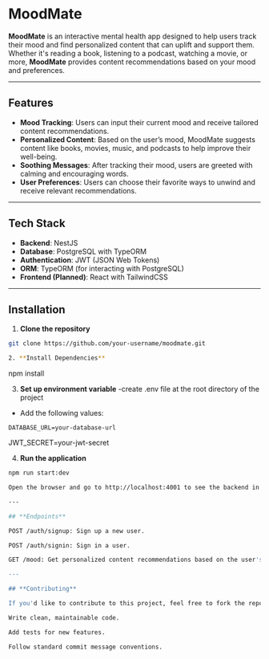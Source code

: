 # **MoodMate**

**MoodMate** is an interactive mental health app designed to help users track their mood and find personalized content that can uplift and support them. Whether it's reading a book, listening to a podcast, watching a movie, or more, **MoodMate** provides content recommendations based on your mood and preferences.

---

## **Features**

- **Mood Tracking**: Users can input their current mood and receive tailored content recommendations.
- **Personalized Content**: Based on the user’s mood, MoodMate suggests content like books, movies, music, and podcasts to help improve their well-being.
- **Soothing Messages**: After tracking their mood, users are greeted with calming and encouraging words.
- **User Preferences**: Users can choose their favorite ways to unwind and receive relevant recommendations.

---

## **Tech Stack**

- **Backend**: NestJS
- **Database**: PostgreSQL with TypeORM
- **Authentication**: JWT (JSON Web Tokens)
- **ORM**: TypeORM (for interacting with PostgreSQL)
- **Frontend (Planned)**: React with TailwindCSS

---

## **Installation**

1. **Clone the repository**
```bash
git clone https://github.com/your-username/moodmate.git

2. **Install Dependencies**
```
npm install

3. **Set up environment variable**
-create .env file at the root directory of the project
- Add the following values:

```
DATABASE_URL=your-database-url

```
JWT_SECRET=your-jwt-secret

4. **Run the application**

```bash
npm run start:dev

Open the browser and go to http://localhost:4001 to see the backend in action.

---

## **Endpoints**

POST /auth/signup: Sign up a new user.

POST /auth/signin: Sign in a user.

GET /mood: Get personalized content recommendations based on the user's mood.

---

## **Contributing**

If you'd like to contribute to this project, feel free to fork the repository, create a new branch, and submit a pull request. Here are some guidelines to follow:

Write clean, maintainable code.

Add tests for new features.

Follow standard commit message conventions.
